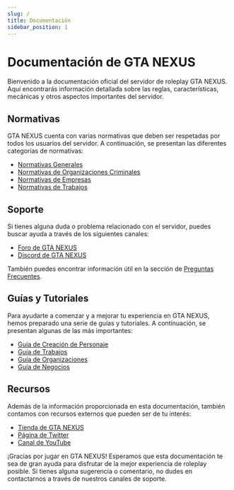 ```yaml
---
slug: /
title: Documentación
sidebar_position: 1
---
```


# Documentación de GTA NEXUS

Bienvenido a la documentación oficial del servidor de roleplay GTA NEXUS. Aquí encontrarás información detallada sobre las reglas, características, mecánicas y otros aspectos importantes del servidor.

## Normativas

GTA NEXUS cuenta con varias normativas que deben ser respetadas por todos los usuarios del servidor. A continuación, se presentan las diferentes categorías de normativas:

- [Normativas Generales](./donaciones/index.md)
- [Normativas de Organizaciones Criminales](./donaciones/index.md)
- [Normativas de Empresas](./donaciones/index.md)
- [Normativas de Trabajos](./donaciones/index.md)

## Soporte

Si tienes alguna duda o problema relacionado con el servidor, puedes buscar ayuda a través de los siguientes canales:

- [Foro de GTA NEXUS](https://neptunorp.es/foro/)
- [Discord de GTA NEXUS](https://discord.gg/neptunorp)

También puedes encontrar información útil en la sección de [Preguntas Frecuentes](./donaciones/index.md).

## Guías y Tutoriales

Para ayudarte a comenzar y a mejorar tu experiencia en GTA NEXUS, hemos preparado una serie de guías y tutoriales. A continuación, se presentan algunas de las más importantes:

- [Guía de Creación de Personaje](./donaciones/index.md)
- [Guía de Trabajos](./donaciones/index.md)
- [Guía de Organizaciones](./donaciones/index.md)
- [Guía de Negocios](./donaciones/index.md)

## Recursos

Además de la información proporcionada en esta documentación, también contamos con recursos externos que pueden ser de tu interés:

- [Tienda de GTA NEXUS](https://gtanexus.gg)
- [Página de Twitter](https://twitter.com/neptunorp)
- [Canal de YouTube](https://www.youtube.com/channel/UCrrcLeGb4e3uV7KjxFtZuXg)

¡Gracias por jugar en GTA NEXUS! Esperamos que esta documentación te sea de gran ayuda para disfrutar de la mejor experiencia de roleplay posible. Si tienes alguna sugerencia o comentario, no dudes en contactarnos a través de nuestros canales de soporte.